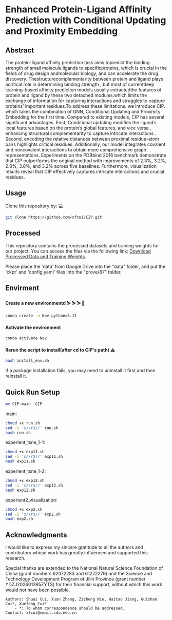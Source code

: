 # Enhanced Protein-Ligand Affinity Prediction with Conditional Updating and Proximity Embedding


## Abstract

The protein-ligand affinity prediction task aims topredict the binding strength of small molecule ligands to specificproteins, which is crucial in the fields of drug design andmolecular biology, and can accelerate the drug discovery. Thestructurecomplementarity between protein and ligand plays acritical role in determining binding strength , but most of currentdeep learning-based affinity prediction models usually extractedthe features of protein and ligand by these two detached modules.which limits the exchange of information for capturing interactions and struggles to capture proteins’ important residues.To address these limitations. we introduce CIP. which takes the combination of GNN, Conditional Updating and Proximity Embedding for the first time. Compared to existing models, CIP has several significant advantages. First, Conditional updating modifies the ligand’s local features based on the protein’s global features, and vice versa , enhancing structural complementarity
to capture intricate interactions . Second, encoding the relative distances between proximal residue-atom pairs highlights critical residues. Additionally, our model integrates covalent and noncovalent interactions to obtain more comprehensive graph representations. Experiments on the PDBbind 2016 benchmark demonstrate that CIP outperforms the original method with improvements of 2.3%, 3.2%, 2.8%, 3.8%, and 3.2% across five baselines. Furthermore, visualization results reveal that CIP effectively captures intricate interactions and crucial residues.


## Usage

Clone this repository by: 💻
```bash
git clone https://github.com/xfcui/CIP.git
```

## Processed
This repository contains the processed datasets and training weights for our project. You can access the files via the following link: [Download Processed Data and Training Weights](https://onedrive.live.com/?redeem=aHR0cHM6Ly8xZHJ2Lm1zL2YvYy9jNDYzZDI3ZTc1YmFhNGNiL0VuTXZzTkNaaTA5QmxXQy1CNlJsOHlFQnNzZ2M2SHZCWE94eUpKQlBFNllYNHc%5FZT1hckpuUGI&id=C463D27E75BAA4CB%21sd0b02f738b99414f9560be07a465f321&cid=C463D27E75BAA4CB).

Please place the 'data' from Google Drive into the "data" folder, and put the 'ckpt' and 'config.yaml' files into the "prove/87" folder.
## Envirment

#### Create a new environmentd ⛷️ ⛷️ ⛷️ 🏥

```bash
conda create -n Nov python=3.11
```
#### Activate the environment

```bash
conda activate Nov
```
#### Rerun the script to install(after cd to CIP's path) ⚠️ 

```bash
bash install_env.sh
```
If a package installation fails, you may need to uninstall it first and then reinstall it.
## Quick Run Setup

```bash
mv CIP-main  CIP
```

main:
```bash
chmod +x run.sh
sed -i 's/\r$//' run.sh
bash run.sh
```
experient_tsne_1-1:
```bash
chmod +x exp11.sh
sed -i 's/\r$//' exp11.sh
bash exp11.sh
```
experient_tsne_1-2:
```bash
chmod +x exp12.sh
sed -i 's/\r$//' exp12.sh
bash exp12.sh
```
experient2_visualization:
```bash
chmod +x exp2.sh
sed -i 's/\r$//' exp2.sh
bash exp2.sh
```


## Acknowledgments
I would like to express my sincere gratitude to all the authors and contributors whose work has greatly influenced and supported this research. 

Special thanks are extended to the National Natural Science Foundation of China (grant numbers 62072283 and 61272279) and the Science and Technology Development Program of Jilin Province (grant number YDZJ202401395ZYTS) for their financial support, without which this work would not have been possible.






```
Authors: Shuai Cui, Xuan Zhang, Zizheng Nie, Haitao Jiang, Guishan Cui*, Xuefeng Cui*
    - *: To whom correspondence should be addressed.
Contact: xfcui@email.sdu.edu.cn
```


